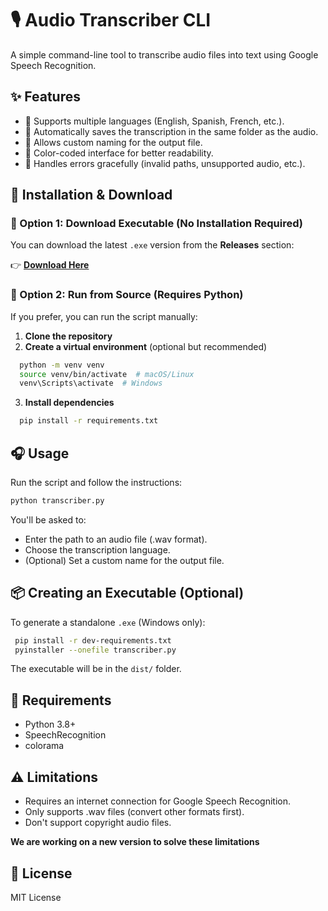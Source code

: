 # 🎙️ Audio Transcriber CLI

A simple command-line tool to transcribe audio files into text using Google Speech Recognition.

## ✨ Features
- 🔹 Supports multiple languages (English, Spanish, French, etc.).
- 🔹 Automatically saves the transcription in the same folder as the audio.
- 🔹 Allows custom naming for the output file.
- 🔹 Color-coded interface for better readability.
- 🔹 Handles errors gracefully (invalid paths, unsupported audio, etc.).

## 🚀 Installation & Download

### 🔹 Option 1: Download Executable (No Installation Required)
You can download the latest `.exe` version from the **Releases** section:

👉 **[Download Here](https://github.com/havuh/AudioTranscriberCLI/releases/latest)**

### 🔹 Option 2: Run from Source (Requires Python)
If you prefer, you can run the script manually:

1. **Clone the repository**  
2. **Create a virtual environment** (optional but recommended)
  ```sh
    python -m venv venv
    source venv/bin/activate  # macOS/Linux
    venv\Scripts\activate  # Windows
   ```
3. **Install dependencies** 
  ```sh
    pip install -r requirements.txt
   ```
## 🎧 Usage
Run the script and follow the instructions:
   ```sh 
   python transcriber.py
   ```
You'll be asked to:

* Enter the path to an audio file (.wav format).
* Choose the transcription language.
* (Optional) Set a custom name for the output file.

## 📦 Creating an Executable (Optional)
To generate a standalone `.exe` (Windows only):
   ```sh
    pip install -r dev-requirements.txt
    pyinstaller --onefile transcriber.py
   ```
The executable will be in the `dist/` folder.

## 📝 Requirements
* Python 3.8+
* SpeechRecognition
* colorama

## ⚠️ Limitations
* Requires an internet connection for Google Speech Recognition.
* Only supports .wav files (convert other formats first).
* Don't support copyright audio files.

**We are working on a new version to solve these limitations**

## 📄 License
MIT License

